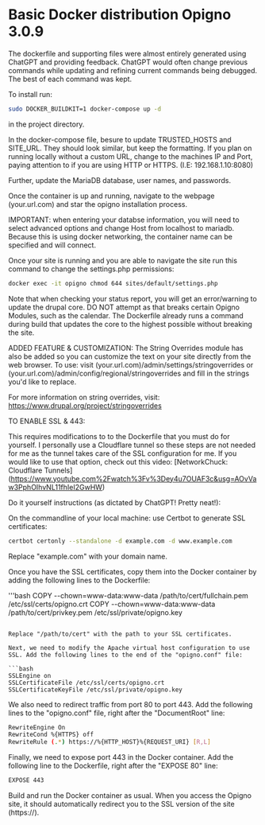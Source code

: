 # Basic Docker distribution Opigno 3.0.9

The dockerfile and supporting files were almost entirely generated using ChatGPT and providing feedback. ChatGPT would often change previous commands while updating and refining current commands being debugged. The best of each command was kept.

To install run:

```bash
sudo DOCKER_BUILDKIT=1 docker-compose up -d
```

in the project directory.

In the docker-compose file, besure to update TRUSTED_HOSTS and SITE_URL. They should look similar, but keep the formatting. If you plan on running locally without a custom URL, change to the machines IP and Port, paying attention to if you are using HTTP or HTTPS. (I.E: 192.168.1.10:8080)

Further, update the MariaDB database, user names, and passwords.

Once the container is up and running, navigate to the webpage (your.url.com) and star the opigno installation process.

IMPORTANT: when entering your databse information, you will need to select advanced options and change Host from localhost to mariadb. Because this is using docker networking, the container name can be specified and will connect.

Once your site is running and you are able to navigate the site run this command to change the settings.php permissions:

```bash
docker exec -it opigno chmod 644 sites/default/settings.php
```

Note that when checking your status report, you will get an error/warning to update the drupal core. DO NOT attempt as that breaks certain Opigno Modules, such as the calendar. The Dockerfile already runs a command during build that updates the core to the highest possible without breaking the site.

ADDED FEATURE & CUSTOMIZATION:
The String Overrides module has also be added so you can customize the text on your site directly from the web browser. To use: visit (your.url.com)/admin/settings/stringoverrides or (your.url.com)/admin/config/regional/stringoverrides and fill in the strings you'd like to replace.

For more information on string overrides, visit: https://www.drupal.org/project/stringoverrides

TO ENABLE SSL & 443:

This requires modifications to to the Dockerfile that you must do for yourself. I personally use a Cloudflare tunnel so these steps are not needed for me as the tunnel takes care of the SSL configuration for me. If you would like to use that option, check out this video: [NetworkChuck: Cloudflare Tunnels] (https://www.youtube.com%2Fwatch%3Fv%3Dey4u7OUAF3c&usg=AOvVaw3PphOIhvNL11fhIeI2GwHW)

Do it yourself instructions (as dictated by ChatGPT! Pretty neat!):

On the commandline of your local machine: use Certbot to generate SSL certificates:

```bash
certbot certonly --standalone -d example.com -d www.example.com
```

Replace "example.com" with your domain name.

Once you have the SSL certificates, copy them into the Docker container by adding the following lines to the Dockerfile:

'''bash
COPY --chown=www-data:www-data /path/to/cert/fullchain.pem /etc/ssl/certs/opigno.crt
COPY --chown=www-data:www-data /path/to/cert/privkey.pem /etc/ssl/private/opigno.key
```

Replace "/path/to/cert" with the path to your SSL certificates.

Next, we need to modify the Apache virtual host configuration to use SSL. Add the following lines to the end of the "opigno.conf" file:

```bash
SSLEngine on
SSLCertificateFile /etc/ssl/certs/opigno.crt
SSLCertificateKeyFile /etc/ssl/private/opigno.key
```

We also need to redirect traffic from port 80 to port 443. Add the following lines to the "opigno.conf" file, right after the "DocumentRoot" line:

```bash
RewriteEngine On
RewriteCond %{HTTPS} off
RewriteRule (.*) https://%{HTTP_HOST}%{REQUEST_URI} [R,L]
```

Finally, we need to expose port 443 in the Docker container. Add the following line to the Dockerfile, right after the "EXPOSE 80" line:

```bash
EXPOSE 443
```

Build and run the Docker container as usual. When you access the Opigno site, it should automatically redirect you to the SSL version of the site (https://).
